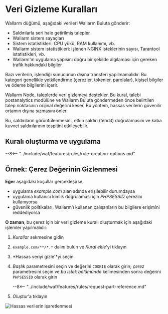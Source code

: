 [img-masking]:      ../../images/user-guides/rules/sensitive-data-rule.png

# Veri Gizleme Kuralları

Wallarm düğümü, aşağıdaki verileri Wallarm Buluta gönderir:

* Saldırılarla seri hale getirilmiş talepler
* Wallarm sistem sayaçları
* Sistem istatistikleri: CPU yükü, RAM kullanımı, vb.
* Wallarm sistem istatistikleri: işlenen NGINX isteklerinin sayısı, Tarantool istatistikleri, vb.
* Wallarm'ın uygulama yapısını doğru bir şekilde algılaması için gereken trafik hakkındaki bilgiler

Bazı verilerin, işlendiği sunucunun dışına transferi yapılmamalıdır. Bu kategori genellikle yetkilendirme (çerezler, tokenler, parolalar), kişisel bilgiler ve ödeme bilgilerini içerir.

Wallarm Node, taleplerde veri gizlemeyi destekler. Bu kural, talebi postanalytics modülüne ve Wallarm Buluta göndermeden önce belirtilen talep noktasının orijinal değerini keser. Bu yöntem, hassas verilerin güvenilir ortamın dışına sızmasını önler.

Bu, saldırıların görüntülenmesini, etkin saldırı (tehdit) doğrulamasını ve kaba kuvvet saldırılarının tespitini etkileyebilir.

## Kuralı oluşturma ve uygulama

--8<-- "../include/waf/features/rules/rule-creation-options.md"

## Örnek: Çerez Değerinin Gizlenmesi

**Eğer** aşağıdaki koşullar gerçekleşirse:

* uygulama *example.com* alan adında erişilebilir durumdaysa
* uygulama kullanıcı kimlik doğrulaması için *PHPSESSID* çerezini kullanıyorsa
* güvenlik politikaları, Wallarm'ı kullanan çalışanların bu bilgilere erişimini reddediyorsa

**O zaman**, bu çerez için bir veri gizleme kuralı oluşturmak için aşağıdaki işlemler yapılmalıdır:

1. *Kurallar* sekmesine gidin
1. `example.com/**/*.*` dalını bulun ve *Kural ekle*'yi tıklayın
1. *Hassas veriyi gizle'*yi seçin
1. *Başlık* parametresini seçin ve değerini `COOKIE` olarak girin; *çerez* parametresini seçin ve *bu istek bölümünde* kelimesinden sonra değerini `PHPSESSID` olarak girin

    --8<-- "../include/waf/features/rules/request-part-reference.md"

1. *Oluştur*'a tıklayın

![Hassas verilerin işaretlenmesi][img-masking]
